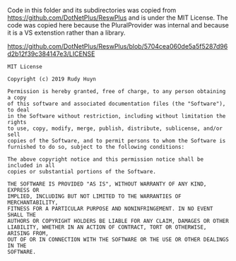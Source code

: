 ﻿Code in this folder and its subdirectories was copied from https://github.com/DotNetPlus/ReswPlus and is under the MIT License.
The code was copied here because the PluralProvider was internal and because it is a VS extenstion rather than a library.

https://github.com/DotNetPlus/ReswPlus/blob/5704cea060de5a5f5287d96d2b12f39c384147e3/LICENSE

    MIT License

    Copyright (c) 2019 Rudy Huyn

    Permission is hereby granted, free of charge, to any person obtaining a copy
    of this software and associated documentation files (the "Software"), to deal
    in the Software without restriction, including without limitation the rights
    to use, copy, modify, merge, publish, distribute, sublicense, and/or sell
    copies of the Software, and to permit persons to whom the Software is
    furnished to do so, subject to the following conditions:

    The above copyright notice and this permission notice shall be included in all
    copies or substantial portions of the Software.

    THE SOFTWARE IS PROVIDED "AS IS", WITHOUT WARRANTY OF ANY KIND, EXPRESS OR
    IMPLIED, INCLUDING BUT NOT LIMITED TO THE WARRANTIES OF MERCHANTABILITY,
    FITNESS FOR A PARTICULAR PURPOSE AND NONINFRINGEMENT. IN NO EVENT SHALL THE
    AUTHORS OR COPYRIGHT HOLDERS BE LIABLE FOR ANY CLAIM, DAMAGES OR OTHER
    LIABILITY, WHETHER IN AN ACTION OF CONTRACT, TORT OR OTHERWISE, ARISING FROM,
    OUT OF OR IN CONNECTION WITH THE SOFTWARE OR THE USE OR OTHER DEALINGS IN THE
    SOFTWARE.
